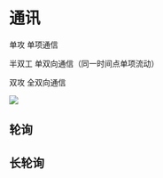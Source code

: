 # 通讯

单攻 单项通信

半双工 单双向通信（同一时间点单项流动）

双攻 全双向通信

![](../../img/QQ20190430-085613@2x.png)

## 轮询

## 长轮询
